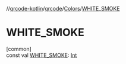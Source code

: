 //[qrcode-kotlin](../../../index.md)/[qrcode](../index.md)/[Colors](index.md)/[WHITE_SMOKE](-w-h-i-t-e_-s-m-o-k-e.md)

# WHITE_SMOKE

[common]\
const val [WHITE_SMOKE](-w-h-i-t-e_-s-m-o-k-e.md): [Int](https://kotlinlang.org/api/latest/jvm/stdlib/kotlin/-int/index.html)
